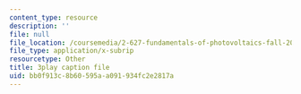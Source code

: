 ```yaml
---
content_type: resource
description: ''
file: null
file_location: /coursemedia/2-627-fundamentals-of-photovoltaics-fall-2013/bb0f913c8b60595aa091934fc2e2817a_lLcDbHI5KGU.vtt
file_type: application/x-subrip
resourcetype: Other
title: 3play caption file
uid: bb0f913c-8b60-595a-a091-934fc2e2817a
---
```

